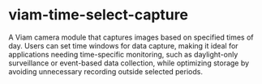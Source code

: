 # viam-time-select-capture
A Viam camera module that captures images based on specified times of day. Users can set time windows for data capture, making it ideal for applications needing time-specific monitoring, such as daylight-only surveillance or event-based data collection, while optimizing storage by avoiding unnecessary recording outside selected periods.
